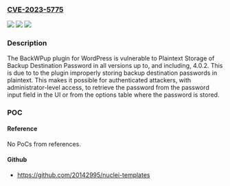 ### [CVE-2023-5775](https://cve.mitre.org/cgi-bin/cvename.cgi?name=CVE-2023-5775)
![](https://img.shields.io/static/v1?label=Product&message=BackWPup%20%E2%80%93%20WordPress%20Backup%20Plugin&color=blue)
![](https://img.shields.io/static/v1?label=Version&message=*%3C%3D%204.0.2%20&color=brighgreen)
![](https://img.shields.io/static/v1?label=Vulnerability&message=CWE-256%20Unprotected%20Storage%20of%20Credentials&color=brighgreen)

### Description

The BackWPup plugin for WordPress is vulnerable to Plaintext Storage of Backup Destination Password in all versions up to, and including, 4.0.2. This is due to to the plugin improperly storing backup destination passwords in plaintext. This makes it possible for authenticated attackers, with administrator-level access, to retrieve the password from the password input field in the UI or from the options table where the password is stored.

### POC

#### Reference
No PoCs from references.

#### Github
- https://github.com/20142995/nuclei-templates

